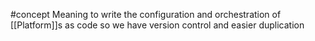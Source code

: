 #concept 
Meaning to write the configuration and orchestration of [[Platform]]s as code so we have version control and easier duplication